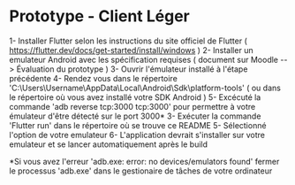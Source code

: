 # Prototype - Client Léger

1- Installer Flutter selon les instructions du site officiel de Flutter ( https://flutter.dev/docs/get-started/install/windows )
2- Installer un emulateur Android avec les spécification requises ( document sur Moodle --> Évaluation du prototype )
3- Ouvrir l'émulateur installé à l'étape précédente
4- Rendez vous dans le répertoire 'C:\Users\Username\AppData\Local\Android\Sdk\platform-tools' ( ou dans le répertoire où vous avez installé votre SDK Android )
5- Excécuté la commande 'adb reverse tcp:3000 tcp:3000' pour permettre à votre émulateur d'être détecté sur le port 3000*
3- Exécuter la commande 'Flutter run' dans le répertoire où se trouve ce README
5- Sélectionné l'option de votre emulateur
6- L'application devrait s'installer sur votre emulateur et se lancer automatiquement après le build

*Si vous avez l'erreur 'adb.exe: error: no devices/emulators found' fermer le processus 'adb.exe' dans le gestionaire de tâches de votre ordinateur